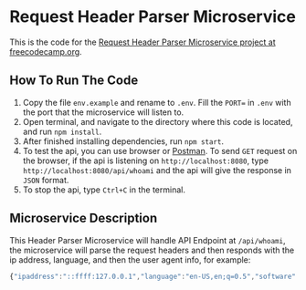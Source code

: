 # Request Header Parser Microservice

This is the code for the [Request Header Parser Microservice project at freecodecamp.org](https://www.freecodecamp.org/learn/apis-and-microservices/apis-and-microservices-projects/request-header-parser-microservice).

## How To Run The Code
1. Copy the file `env.example` and rename to `.env`. Fill the `PORT=` in `.env` with the port that the microservice will listen to.
2. Open terminal, and navigate to the directory where this code is located, and run `npm install`.
3. After finished installing dependencies, run `npm start`.
4. To test the api, you can use browser or [Postman](https://www.postman.com/downloads/). To send `GET` request on the browser, if the api is listening on `http://localhost:8080`, type `http://localhost:8080/api/whoami` and the api will give the response in `JSON` format.
5. To stop the api, type `Ctrl+C` in the terminal.

## Microservice Description
This Header Parser Microservice will handle API Endpoint at `/api/whoami`, the microservice will parse the request headers and then responds with the ip address, language, and then the user agent info, for example:
```Javascript
{"ipaddress":"::ffff:127.0.0.1","language":"en-US,en;q=0.5","software":"Mozilla/5.0 (Windows NT 10.0; Win64; x64; rv:108.0) Gecko/20100101 Firefox/108.0"}
```